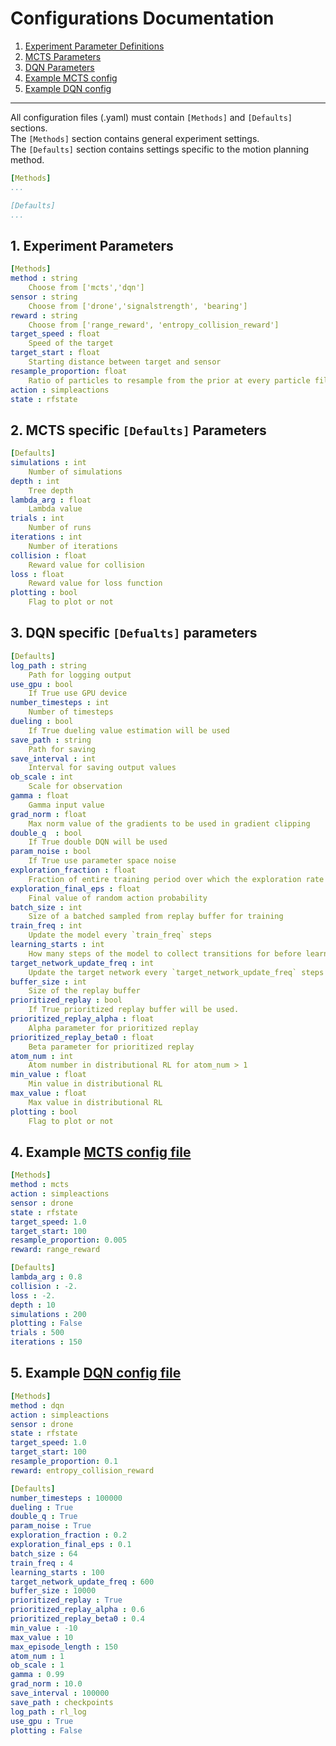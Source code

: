 # Configurations Documentation 

1. [Experiment Parameter Definitions](#1-experiment-parameters)
2. [MCTS Parameters](#2-mcts-specific-defaults-parameters)
3. [DQN Parameters](#3-dqn-specific-defaults-parameters)
4. [Example MCTS config](#example-mcts-config-file)
5. [Example DQN config](#example-dqn-config-file)

___


All configuration files (.yaml) must contain `[Methods]` and `[Defaults]` sections.  
The `[Methods]` section contains general experiment settings.   
The `[Defaults]` section contains settings specific to the motion planning method. 
``` yaml
[Methods]
...

[Defaults]
...
```
## 1. Experiment Parameters 
``` yaml
[Methods]
method : string
    Choose from ['mcts','dqn']
sensor : string
    Choose from ['drone','signalstrength', 'bearing']
reward : string
    Choose from ['range_reward', 'entropy_collision_reward']
target_speed : float
    Speed of the target
target_start : float
    Starting distance between target and sensor
resample_proportion: float
    Ratio of particles to resample from the prior at every particle filter update
action : simpleactions
state : rfstate 
```

## 2. MCTS specific `[Defaults]` Parameters 
``` yaml
[Defaults]
simulations : int
    Number of simulations
depth : int
    Tree depth
lambda_arg : float
    Lambda value
trials : int
    Number of runs
iterations : int
    Number of iterations
collision : float
    Reward value for collision
loss : float
    Reward value for loss function
plotting : bool
    Flag to plot or not
```

## 3. DQN specific `[Defualts]` parameters 
``` yaml
[Defaults]
log_path : string
    Path for logging output
use_gpu : bool
    If True use GPU device
number_timesteps : int
    Number of timesteps
dueling : bool
    If True dueling value estimation will be used
save_path : string
    Path for saving
save_interval : int
    Interval for saving output values
ob_scale : int
    Scale for observation
gamma : float
    Gamma input value
grad_norm : float
    Max norm value of the gradients to be used in gradient clipping
double_q  : bool
    If True double DQN will be used
param_noise : bool
    If True use parameter space noise
exploration_fraction : float
    Fraction of entire training period over which the exploration rate is annealed
exploration_final_eps : float
    Final value of random action probability
batch_size : int
    Size of a batched sampled from replay buffer for training
train_freq : int
    Update the model every `train_freq` steps
learning_starts : int
    How many steps of the model to collect transitions for before learning starts
target_network_update_freq : int
    Update the target network every `target_network_update_freq` steps
buffer_size : int
    Size of the replay buffer
prioritized_replay : bool
    If True prioritized replay buffer will be used.
prioritized_replay_alpha : float
    Alpha parameter for prioritized replay
prioritized_replay_beta0 : float
    Beta parameter for prioritized replay
atom_num : int
    Atom number in distributional RL for atom_num > 1
min_value : float
    Min value in distributional RL
max_value : float
    Max value in distributional RL
plotting : bool
    Flag to plot or not
```

## 4. Example [MCTS config file](configs/mcts.yaml)
``` yaml
[Methods]
method : mcts
action : simpleactions
sensor : drone
state : rfstate 
target_speed: 1.0
target_start: 100
resample_proportion: 0.005
reward: range_reward

[Defaults]
lambda_arg : 0.8
collision : -2.
loss : -2.
depth : 10
simulations : 200
plotting : False
trials : 500
iterations : 150
```

## 5. Example [DQN config file](configs/dqn.yaml) 
``` yaml
[Methods]
method : dqn
action : simpleactions
sensor : drone
state : rfstate 
target_speed: 1.0
target_start: 100
resample_proportion: 0.1
reward: entropy_collision_reward

[Defaults]
number_timesteps : 100000
dueling : True
double_q : True
param_noise : True
exploration_fraction : 0.2
exploration_final_eps : 0.1
batch_size : 64
train_freq : 4
learning_starts : 100
target_network_update_freq : 600
buffer_size : 10000
prioritized_replay : True
prioritized_replay_alpha : 0.6
prioritized_replay_beta0 : 0.4
min_value : -10
max_value : 10
max_episode_length : 150
atom_num : 1
ob_scale : 1
gamma : 0.99
grad_norm : 10.0
save_interval : 100000
save_path : checkpoints
log_path : rl_log
use_gpu : True
plotting : False
```